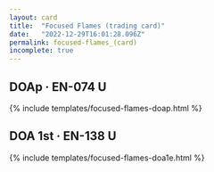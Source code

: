 ```yaml
---
layout: card
title:  "Focused Flames (trading card)"
date:   "2022-12-29T16:01:28.096Z"
permalink: focused-flames_(card)
incomplete: true
---
```


## DOAp &middot; EN-074 U

{% include templates/focused-flames-doap.html %}


## DOA 1st &middot; EN-138 U

{% include templates/focused-flames-doa1e.html %}

